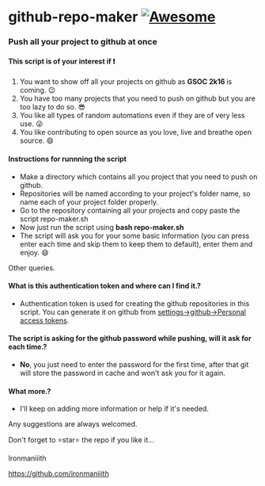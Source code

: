# github-repo-maker  [![Awesome](https://cdn.rawgit.com/sindresorhus/awesome/d7305f38d29fed78fa85652e3a63e154dd8e8829/media/badge.svg)](https://github.com//ironmaniiith/Github-profile-name-writer/star)

### Push all your project to github at once

#### This script is of your interest if :exclamation:
1. You want to show off all your projects on github as <b> GSOC 2k16 </b> is coming. :wink:
2. You have too many projects that you need to push on github but you are too lazy to do so. :sunglasses:
3. You like all types of random automations even if they are of very less use. :stuck_out_tongue_winking_eye:
4. You like contributing to open source as you love, live and breathe open source. :smile:

#### Instructions for runnning the script

* Make a directory which contains all you project that you need to push on github.
*  Repositories will be named according to your project's folder name, so name each of your project folder properly.
*	Go to the repository containing all your projects and copy paste the script repo-maker.sh
*	Now just run the script using <b>bash repo-maker.sh</b>
*	The script will ask you for your some basic information (you can press enter each time and skip them to keep them to default), enter them and enjoy. :smile:


Other queries.
#### What is this authentication token and where can I find it.?
* Authentication token is used for creating the github repositories in this script. You can generate it on github from  [settings->github->Personal access tokens](https://github.com/settings/tokens).

#### The script is asking for the github password while pushing, will it ask for each time.?
* <b>No</b>, you just need to enter the password for the first time, after that git will store the password in cache and won't ask you for it again.


#### What more.?
* I'll keep on adding more information or help if it's needed.

Any suggestions are always welcomed.

Don't forget to :star:star:star: the repo if you like it...

Ironmaniiith

https://github.com/ironmaniiith
